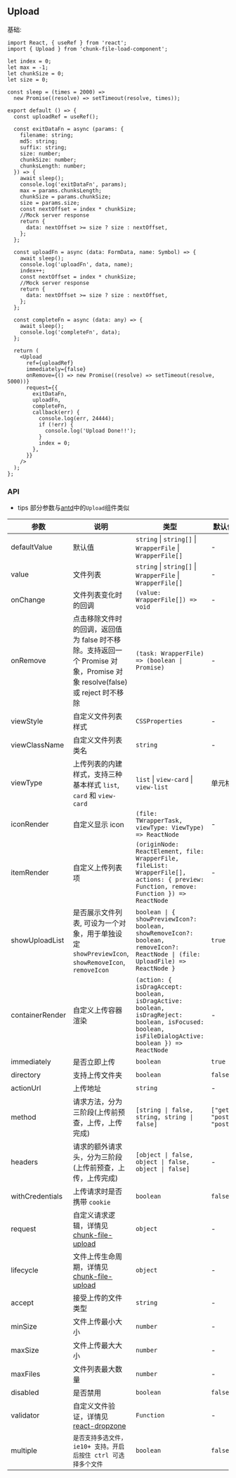 ## Upload

基础:

```tsx
import React, { useRef } from 'react';
import { Upload } from 'chunk-file-load-component';

let index = 0;
let max = -1;
let chunkSize = 0;
let size = 0;

const sleep = (times = 2000) =>
  new Promise((resolve) => setTimeout(resolve, times));

export default () => {
  const uploadRef = useRef();

  const exitDataFn = async (params: {
    filename: string;
    md5: string;
    suffix: string;
    size: number;
    chunkSize: number;
    chunksLength: number;
  }) => {
    await sleep();
    console.log('exitDataFn', params);
    max = params.chunksLength;
    chunkSize = params.chunkSize;
    size = params.size;
    const nextOffset = index * chunkSize;
    //Mock server response
    return {
      data: nextOffset >= size ? size : nextOffset,
    };
  };

  const uploadFn = async (data: FormData, name: Symbol) => {
    await sleep();
    console.log('uploadFn', data, name);
    index++;
    const nextOffset = index * chunkSize;
    //Mock server response
    return {
      data: nextOffset >= size ? size : nextOffset,
    };
  };

  const completeFn = async (data: any) => {
    await sleep();
    console.log('completeFn', data);
  };

  return (
    <Upload
      ref={uploadRef}
      immediately={false}
      onRemove={() => new Promise((resolve) => setTimeout(resolve, 5000))}
      request={{
        exitDataFn,
        uploadFn,
        completeFn,
        callback(err) {
          console.log(err, 24444);
          if (!err) {
            console.log('Upload Done!!');
          }
          index = 0;
        },
      }}
    />
  );
};
```

<!-- 生命周期:
```tsx

```

自定义请求:
```tsx

```

上传受控:
```tsx

```

自定义上传验证:
```tsx

```

自定义上传样式:
```tsx

``` -->

### API

- tips 部分参数与[antd](https://github.com/ant-design/ant-design)中的`Upload`组件类似

| 参数            | 说明                                                                                                                     | 类型                                                                                                                                              | 默认值                   |
| --------------- | ------------------------------------------------------------------------------------------------------------------------ | ------------------------------------------------------------------------------------------------------------------------------------------------- | ------------------------ |
| defaultValue    | 默认值                                                                                                                   | `string` &#124; `string[]` &#124; `WrapperFile` &#124; `WrapperFile[]`                                                                            | -                        |
| value           | 文件列表                                                                                                                 | `string` &#124; `string[]` &#124; `WrapperFile` &#124; `WrapperFile[]`                                                                            | -                        |
| onChange        | 文件列表变化时的回调                                                                                                     | `(value: WrapperFile[]) => void`                                                                                                                  | -                        |
| onRemove        | 点击移除文件时的回调，返回值为 false 时不移除。支持返回一个 Promise 对象，Promise 对象 resolve(false) 或 reject 时不移除 | `(task: WrapperFile) => (boolean \| Promise)`                                                                                                     | -                        |
| viewStyle       | 自定义文件列表样式                                                                                                       | `CSSProperties`                                                                                                                                   | -                        |
| viewClassName   | 自定义文件列表类名                                                                                                       | `string`                                                                                                                                          | -                        |
| viewType        | 上传列表的内建样式，支持三种基本样式 `list`, `card` 和 `view-card`                                                       | `list` &#124; `view-card` &#124; `view-list`                                                                                                      | 单元格                   |
| iconRender      | 自定义显示 icon                                                                                                          | `(file: TWrapperTask, viewType: ViewType) => ReactNode`                                                                                           | -                        |
| itemRender      | 自定义上传列表项                                                                                                         | `(originNode: ReactElement, file: WrapperFile, fileList: WrapperFile[], actions: { preview: Function, remove: Function }) => ReactNode`           | -                        |
| showUploadList  | 是否展示文件列表, 可设为一个对象，用于单独设定 `showPreviewIcon`, `showRemoveIcon`, `removeIcon`                         | `boolean \| { showPreviewIcon?: boolean, showRemoveIcon?: boolean, removeIcon?: ReactNode \| (file: UploadFile) => ReactNode }`                   | `true`                   |
| containerRender | 自定义上传容器渲染                                                                                                       | `(action: { isDragAccept: boolean, isDragActive: boolean, isDragReject: boolean, isFocused: boolean, isFileDialogActive: boolean }) => ReactNode` | -                        |
| immediately     | 是否立即上传                                                                                                             | `boolean`                                                                                                                                         | `true`                   |
| directory       | 支持上传文件夹                                                                                                           | `boolean`                                                                                                                                         | `false`                  |
| actionUrl       | 上传地址                                                                                                                 | `string`                                                                                                                                          | -                        |
| method          | 请求方法，分为三阶段(上传前预查，上传，上传完成)                                                                         | `[string \| false, string, string \| false]`                                                                                                      | `["get", "post", "post]` |
| headers         | 请求的额外请求头，分为三阶段(上传前预查，上传，上传完成)                                                                 | `[object \| false, object \| false, object \| false]`                                                                                             | -                        |
| withCredentials | 上传请求时是否携带 `cookie`                                                                                              | `boolean`                                                                                                                                         | `false`                  |
| request         | 自定义请求逻辑，详情见[chunk-file-upload](https://github.com/food-billboard/chunk-file-load)                             | `object`                                                                                                                                          | -                        |
| lifecycle       | 文件上传生命周期，详情见[chunk-file-upload](https://github.com/food-billboard/chunk-file-load)                           | `object`                                                                                                                                          | -                        |
| accept          | 接受上传的文件类型                                                                                                       | `string`                                                                                                                                          | -                        |
| minSize         | 文件上传最小大小                                                                                                         | `number`                                                                                                                                          | -                        |
| maxSize         | 文件上传最大大小                                                                                                         | `number`                                                                                                                                          | -                        |
| maxFiles        | 文件列表最大数量                                                                                                         | `number`                                                                                                                                          | -                        |
| disabled        | 是否禁用                                                                                                                 | `boolean`                                                                                                                                         | `false`                  |
| validator       | 自定义文件验证，详情见[react-dropzone](https://github.com/react-dropzone/react-dropzone)                                 | `Function`                                                                                                                                        | -                        |
| multiple        | `是否支持多选文件，ie10+ 支持。开启后按住 ctrl 可选择多个文件`                                                           | `boolean`                                                                                                                                         | `false`                  |
